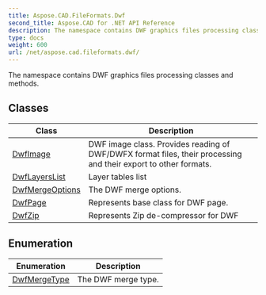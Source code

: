 ```yaml
---
title: Aspose.CAD.FileFormats.Dwf
second_title: Aspose.CAD for .NET API Reference
description: The namespace contains DWF graphics files processing classes and methods
type: docs
weight: 600
url: /net/aspose.cad.fileformats.dwf/
---
```

The namespace contains DWF graphics files processing classes and methods.

## Classes

| Class | Description |
| --- | --- |
| [DwfImage](./dwfimage/) | DWF image class. Provides reading of DWF/DWFX format files, their processing and their export to other formats. |
| [DwfLayersList](./dwflayerslist/) | Layer tables list |
| [DwfMergeOptions](./dwfmergeoptions/) | The DWF merge options. |
| [DwfPage](./dwfpage/) | Represents base class for DWF page. |
| [DwfZip](./dwfzip/) | Represents Zip de-compressor for DWF |
## Enumeration

| Enumeration | Description |
| --- | --- |
| [DwfMergeType](./dwfmergetype/) | The DWF merge type. |


